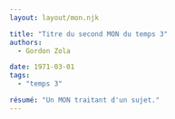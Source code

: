 ```yaml
---
layout: layout/mon.njk

title: "Titre du second MON du temps 3"
authors:
  - Gordon Zola

date: 1971-03-01
tags: 
  - "temps 3"

résumé: "Un MON traitant d'un sujet."
---
```

